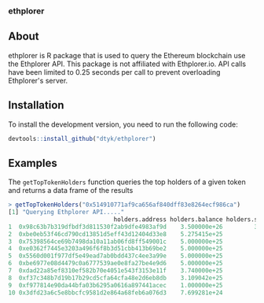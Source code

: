 ### ethplorer

## About

ethplorer is R package that is used to query the Ethereum blockchain use the Ethplorer API. This package is not affiliated with Ethplorer.io. API calls have been limited to 0.25 seconds per call to prevent overloading Ethplorer's server.

## Installation

To install the development version, you need to run the following code:

```r
devtools::install_github("dtyk/ethplorer")
```
## Examples

The `getTopTokenHolders` function queries the top holders of a given token and returns a data frame of the results

```r
> getTopTokenHolders("0x514910771af9ca656af840dff83e8264ecf986ca")
[1] "Querying Ethplorer API....."
                              holders.address holders.balance holders.share
1  0x98c63b7b319dfbdf3d811530f2ab9dfe4983af9d    3.500000e+26         35.00
2  0xbe0eb53f46cd790cd13851d5eff43d12404d33e8    5.275415e+25          5.28
3  0x75398564ce69b7498da10a11ab06fd8ff549001c    5.000000e+25          5.00
4  0xe0362f7445e3203a496f6f8b3d51cbb413b69be2    5.000000e+25          5.00
5  0x5560d001f977df5e49ead7ab0bdd437c4ee3a99e    5.000000e+25          5.00
6  0xbe6977e08d4479c0a6777539ae0e8fa27be4e9d6    5.000000e+25          5.00
7  0xdad22a85ef8310ef582b70e4051e543f3153e11f    3.740000e+25          3.74
8  0xf37c348b7d19b17b29cd5cfa64cfa48e2d6eb8db    3.109042e+25          3.11
9  0xf977814e90da44bfa03b6295a0616a897441acec    1.000000e+25          1.00
10 0x3dfd23a6c5e8bbcfc9581d2e864a68feb6a076d3    7.699281e+24          0.77
```
